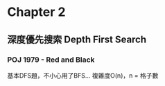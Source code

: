 # Chapter 2

## 深度優先搜索 Depth First Search

### POJ 1979 - Red and Black

基本DFS題，不小心用了BFS...
複雜度O(n)，n = 格子數

